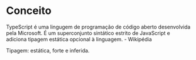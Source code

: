 # Conceito
TypeScript é uma lingugem de programação de código aberto desenvolvida pela Microsoft. É um superconjunto sintático estrito de JavaScript e adiciona tipagem estática opcional à linguagem. - Wikipédia

Tipagem: estática, forte e inferida.
